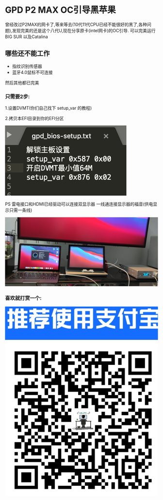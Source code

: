 # GPD P2 MAX OC引导黑苹果

曾经改过P2MAX的网卡了,等来等去(10代11代CPU已经不能很好的黑了,各种问题),发现完美的还是这个八代U,现在分享原卡(intel网卡)的OC引导. 可以完美运行BIG SUR 以及Catalina

## 哪些还不能工作

- 指纹识别传感器
- 蓝牙4.0鼠标不可连接

然后其他都已完美


### 只需要2步:

1.设置DVMT(你们自己找下 setup_var 的教程)

2.拷贝本EFI目录到你的EFI分区


![DVMT](/DVMT设置.png)






PS 雷电接口和HDMI已经驱动可以连接双显示器 一线通连接显示器的福音(供电显示只需一条线)

![pic](/pic.jpg)



### 喜欢就打赏一个:

![DVMT](/ZFB.png)


